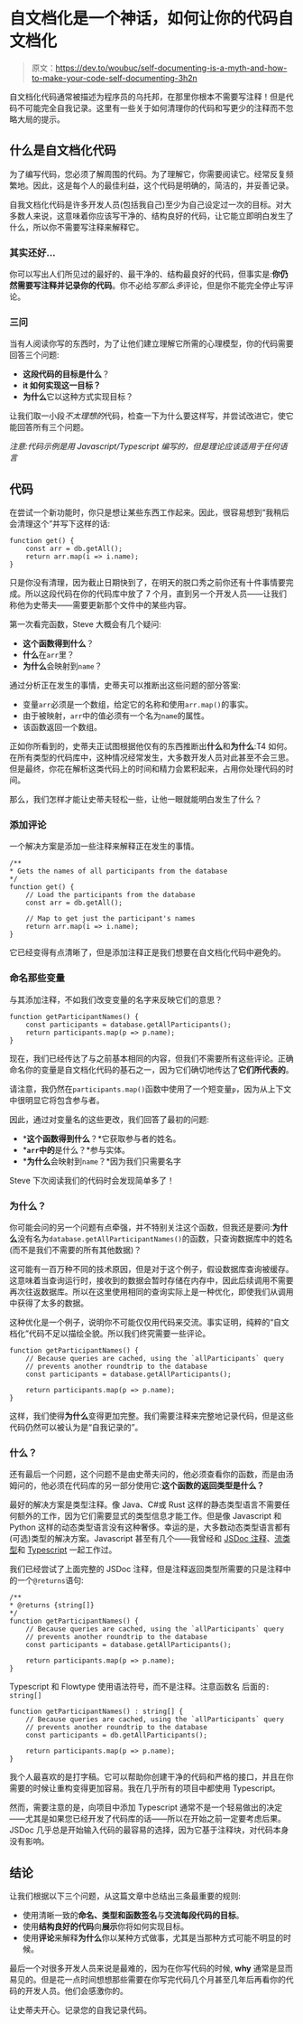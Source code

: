 # 自文档化是一个神话，如何让你的代码自文档化

> 原文：<https://dev.to/woubuc/self-documenting-is-a-myth-and-how-to-make-your-code-self-documenting-3h2n>

自文档化代码通常被描述为程序员的乌托邦，在那里你根本不需要写注释！但是代码不可能完全自我记录。这里有一些关于如何清理你的代码和写更少的注释而不忽略大局的提示。

## 什么是自文档化代码

为了编写代码，您必须了解周围的代码。为了理解它，你需要阅读它。经常反复频繁地。因此，这是每个人的最佳利益，这个代码是明确的，简洁的，并妥善记录。

自我文档化代码是许多开发人员(包括我自己)至少为自己设定过一次的目标。对大多数人来说，这意味着你应该写干净的、结构良好的代码，让它能立即明白发生了什么，所以你不需要写注释来解释它。

### 其实还好...

你可以写出人们所见过的最好的、最干净的、结构最良好的代码，但事实是:**你仍然需要写注释并记录你的代码**。你不必给*写那么多*评论，但是你不能完全停止写评论。

### 三问

当有人阅读你写的东西时，为了让他们建立理解它所需的心理模型，你的代码需要回答三个问题:

*   **这段代码的目标是什么**？
*   **it 如何实现这一目标？**
*   **为什么**它以这种方式实现目标？

让我们取一小段*不太理想的*代码，检查一下为什么要这样写，并尝试改进它，使它能回答所有三个问题。

*注意:代码示例是用 Javascript/Typescript 编写的，但是理论应该适用于任何语言*

## 代码

在尝试一个新功能时，你只是想让某些东西工作起来。因此，很容易想到“我稍后会清理这个”并写下这样的话:

```
function get() {
    const arr = db.getAll();
    return arr.map(i => i.name);
} 
```

只是你没有清理，因为截止日期快到了，在明天的脱口秀之前你还有十件事情要完成。所以这段代码在你的代码库中放了 7 个月，直到另一个开发人员——让我们称他为史蒂夫——需要更新那个文件中的某些内容。

第一次看完函数，Steve 大概会有几个疑问:

*   **这个函数得到什么**？
*   **什么**在`arr`里？
*   **为什么**会映射到`name`？

通过分析正在发生的事情，史蒂夫可以推断出这些问题的部分答案:

*   变量`arr`必须是一个数组，给定它的名称和使用`arr.map()`的事实。
*   由于被映射，`arr`中的值必须有一个名为`name`的属性。
*   该函数返回一个数组。

正如你所看到的，史蒂夫正试图根据他仅有的东西推断出**什么**和**为什么**:T4 如何。在所有类型的代码库中，这种情况经常发生，大多数开发人员对此甚至不会三思。但是最终，你花在解析这类代码上的时间和精力会累积起来，占用你处理代码的时间。

那么，我们怎样才能让史蒂夫轻松一些，让他一眼就能明白发生了什么？

### 添加评论

一个解决方案是添加一些注释来解释正在发生的事情。

```
/**
* Gets the names of all participants from the database
*/
function get() {
    // Load the participants from the database
    const arr = db.getAll();

    // Map to get just the participant's names
    return arr.map(i => i.name);
} 
```

它已经变得有点清晰了，但是添加注释正是我们想要在自文档化代码中避免的。

### 命名那些变量

与其添加注释，不如我们改变变量的名字来反映它们的意思？

```
function getParticipantNames() {
    const participants = database.getAllParticipants();
    return participants.map(p => p.name);
} 
```

现在，我们已经传达了与之前基本相同的内容，但我们不需要所有这些评论。正确命名你的变量是自文档化代码的基石之一，因为它们确切地传达了**它们所代表的**。

请注意，我仍然在`participants.map()`函数中使用了一个短变量`p`，因为从上下文中很明显它将包含参与者。

因此，通过对变量名的这些更改，我们回答了最初的问题:

*   ***这个函数得到什么**？*它获取参与者的姓名。
*   ***`arr`中的**是什么？*参与实体。
*   ***为什么**会映射到`name`？*因为我们只需要名字

Steve 下次阅读我们的代码时会发现简单多了！

### 为什么？

你可能会问的另一个问题有点牵强，并不特别关注这个函数，但我还是要问:**为什么**没有名为`database.getAllParticipantNames()`的函数，只查询数据库中的姓名(而不是我们不需要的所有其他数据)？

这可能有一百万种不同的技术原因，但是对于这个例子，假设数据库查询被缓存。这意味着当查询运行时，接收到的数据会暂时存储在内存中，因此后续调用不需要再次往返数据库。所以在这里使用相同的查询实际上是一种优化，即使我们从调用中获得了太多的数据。

这种优化是一个例子，说明你不可能仅仅用代码来交流。事实证明，纯粹的“自文档化”代码不足以描绘全貌。所以我们终究需要一些评论。

```
function getParticipantNames() {
    // Because queries are cached, using the `allParticipants` query 
    // prevents another roundtrip to the database
    const participants = database.getAllParticipants();

    return participants.map(p => p.name);
} 
```

这样，我们使得**为什么**变得更加完整。我们需要注释来完整地记录代码，但是这些代码仍然可以被认为是“自我记录的”。

### 什么？

还有最后一个问题，这个问题不是由史蒂夫问的，他必须查看你的函数，而是由汤姆问的，他必须在代码库的另一部分使用它:**这个函数的返回类型是什么？**

最好的解决方案是类型注释。像 Java、C#或 Rust 这样的静态类型语言不需要任何额外的工作，因为它们需要显式的类型信息才能工作。但是像 Javascript 和 Python 这样的动态类型语言没有这种奢侈。幸运的是，大多数动态类型语言都有(可选)类型的解决方案。Javascript 甚至有几个——我曾经和 [JSDoc 注释](https://devhints.io/jsdoc)、[流类型](https://flow.org/)和 [Typescript](https://www.typescriptlang.org/) 一起工作过。

我们已经尝试了上面完整的 JSDoc 注释，但是注释返回类型所需要的只是注释中的一个`@returns`语句:

```
/**
* @returns {string[]}
*/
function getParticipantNames() {
    // Because queries are cached, using the `allParticipants` query 
    // prevents another roundtrip to the database
    const participants = database.getAllParticipants();

    return participants.map(p => p.name);
} 
```

Typescript 和 Flowtype 使用语法符号，而不是注释。注意函数名
后面的`: string[]`

```
function getParticipantNames() : string[] {
    // Because queries are cached, using the `allParticipants` query 
    // prevents another roundtrip to the database
    const participants = db.getAllParticipants();

    return participants.map(p => p.name);
} 
```

我个人最喜欢的是打字稿。它可以帮助你创建干净的代码和严格的接口，并且在你需要的时候让重构变得更加容易。我在几乎所有的项目中都使用 Typescript。

然而，需要注意的是，向项目中添加 Typescript 通常不是一个轻易做出的决定——尤其是如果您已经开发了代码库的话——所以在开始之前一定要考虑后果。JSDoc 几乎总是开始输入代码的最容易的选择，因为它基于注释块，对代码本身没有影响。

## 结论

让我们根据以下三个问题，从这篇文章中总结出三条最重要的规则:

*   使用清晰一致的**命名、类型和函数签名**与**交流每段代码的目标**。
*   使用**结构良好的代码**向**展示**你将如何实现目标。
*   使用**评论**来解释**为什么**你以某种方式做事，尤其是当那种方式可能不明显的时候。

最后一个对很多开发人员来说是最难的，因为在你写代码的时候, **why** 通常是显而易见的。但是花一点时间想想那些需要在你写完代码几个月甚至几年后再看你的代码的开发人员。他们会感激你的。

让史蒂夫开心。记录您的自我记录代码。